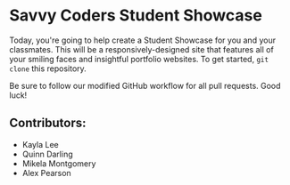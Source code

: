 # Savvy Coders Student Showcase

Today, you're going to help create a Student Showcase for you and your classmates. This will be a responsively-designed site that features all of your smiling faces and insightful portfolio websites. To get started, `git clone` this repository.

Be sure to follow our modified GitHub workflow for all pull requests. Good luck!

## Contributors:

+ Kayla Lee
+ Quinn Darling
+ Mikela Montgomery 
+ Alex Pearson
